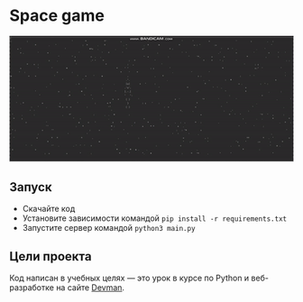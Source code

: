 # Space game

<p align="center">
  <img src="https://github.com/killthebee/space-game/blob/master/gif/demo.gif"/>
</p>

## Запуск

- Скачайте код
- Установите зависимости командой `pip install -r requirements.txt`
- Запустите сервер командой `python3 main.py`

## Цели проекта

Код написан в учебных целях — это урок в курсе по Python и веб-разработке на сайте [Devman](https://dvmn.org).
